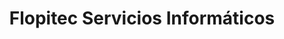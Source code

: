 ---
title: "Flopitec Servicios Informáticos"
url: /la-zubia/flopitec-servicios-informaticos/
shop: Computer
---